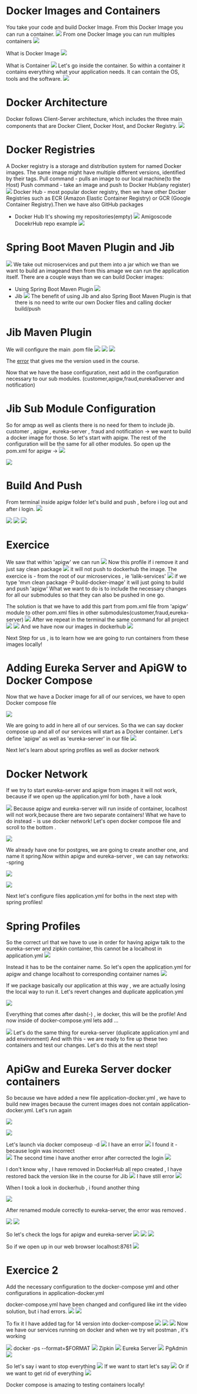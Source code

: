 # Docker Images and Containers
You take your code and build Docker Image.
From this Docker Image you can run a container. 
![](img/docker-images-and-containers.jpeg)
From  one Docker Image you can run multiples containers
![](img/docker-images-and-containers-2.jpeg)

What is Docker Image
![](img/docker-images.jpeg)

What is Container
![](img/container.jpeg)
Let's go inside the container.
So within a container it contains everything what your application needs.
It can contain the OS, tools and the software.
![](img/containers-2.jpeg)

# Docker Architecture
  Docker follows Client-Server architecture, which includes the three main components that are Docker Client,
  Docker Host, and Docker Registry.
![](img/docker-architecture.jpeg)

# Docker Registries
  A Docker registry is a storage and distribution system for named Docker images. 
The same image might have multiple different versions, identified by their tags.
Pull command - pulls an image to our local machine(to the Host)
Push command - take an image and push to Docker Hub(any register) 
![](img/docker-registries.jpeg)
Docker Hub - most popular docker registry, then we have other Docker Registries such as ECR 
(Amazon Elastic Container Registry) or GCR (Google Container Registry).Then we have also GitHub packages

- Docker Hub
It's showing my repositories(empty)
![](img/docker-hub-repo.png)
Amigoscode DocekrHub repo example
![](img/amigoscode-dockerhub-repo.jpeg)

# Spring Boot Maven Plugin and Jib
![](img/service-jar-image.png)
We take out microservices and put them into a jar which we than we want to build 
an imageand then from this amage we can run the application itself.
There are a couple ways than we can build Docker images:
- Using Spring Boot Maven Plugin
![](img/packaging-oci-images.png)
- Jib
![](img/jib.png)
The benefit of using Jib and also Spring Boot Maven Plugin is that there
is no need to write our own Docker files and calling docker build/push

# Jib Maven Plugin
We will configure the main .pom file
![](img/jib-maven-plug-config.png)
![](img/jib-maven-plugin-config-2.png)
![](img/jib-maven-plugin-config-3.png)

The [error](https://github.com/amigoscode/microservices/issues/12) that gives me the version used in the course. 

Now that we have the base configuration, next add in the configuration necessary to our sub modules.
(customer,apigw,fraud,eureka0server and notification)

# Jib Sub Module Configuration 

So for amqp as well as clients there is no need for them to include jib.
customer , apigw , eureka-server , fraud and notification -> we want to build a docker image for those.
So let's start with apigw. 
The rest of the configuration will be the same for all other modules.
So open up the pom.xml for apigw -> 
![](img/apigw-pom.png)

![](img/apigw-pom-profiles.png)

# Build And Push
From terminal inside apigw folder let's build and push , before i log out and after i login.
![](img/terminal-build-push.png)

![](img/build-success.png)
![](img/docker-hub-apigw-1.png)
![](img/docker-hub-apigw-2.png)

# Exercice
We saw that within 'apigw' we can run 
![](img/command-1.png)
Now this profile if i remove it and just say clean package 
![](img/command-2.png)
it will not push to dockerhub the image.
The exercice is - from the root of our microservices , ie 'lalik-services'
![](img/terminal.png)
if we type 'mvn clean package -P build-docker-image' it will just
going to build and push 'apigw'
What we want to do is to include the necessary changes for all our submodules
so that they can also be pushed in one go.

The solution is that we have to add this part from pom.xml file from 'apigw' module 
to other pom.xml files in other submodules(customer,fraud,eureka-server)
![](img/pom-profiles-build-section.png)
After we repeat in the terminal the same command for all project 
![](img/mvn-clean-package-profile-all.png)
![](img/mvn-clean-package-profile-all-2.png)
And we have now our images in dockerhub
![](img/dockerhub-our-microservices.png)

Next Step for us , is to learn how we are going to run containers from these images locally!

# Adding Eureka Server and ApiGW to Docker Compose

Now that we have a Docker image for all of our services, 
we have to open Docker compose file

![](img/docker-compose-1.png)

We are going to add in here all of our services.
So tha we can say docker compose up and all of our services will start as a 
Docker container.
Let's define 'apigw' as well as 'eureka-server' in our file
![](img/docker-compose-2.png)

Next let's learn about spring profiles as well as docker network

# Docker Network
If we try to start eureka-server and apigw  from images it will not work,
because if we open up the application.yml for both , have a look 

![](img/app-yaml-apigw.png)
Because apigw and eureka-server will run inside of container, 
localhost will not work,because there are two separate containers!
What we have to do instead - is use docker network!
Let's open docker compose file and scroll to the bottom .

![](img/docker-compose-network-1.png)

We already have one for postgres, we are going to create another one, 
and name it spring.Now within apigw and eureka-server ,  we can say
networks: -spring

![](img/docker-compose-network-2.png)

![](img/docker-compose-network-3.png)

Next let's configure files application.yml for boths in the next step with spring profiles!

# Spring Profiles

So the correct url that we have to use in order for having apigw talk to the 
eureka-server and zipkin container, this cannot be a localhost in application.yml
![](img/app-yaml-apigw.png)

Instead it has to be the container name.
So let's open the application.yml for apigw
and change localhost to corresponding container names
![](img/application-yml-apigw.png)

If we package basically  our application at this way , we are actually
losing the local way to run it. Let's revert changes and duplicate 
application.yml  

![](img/application-yml-duplicate-2.png)

Everything that comes after dash(-) , ie docker, this will be the profile!
And now inside of docker-compose.yml lets add ...

![](img/docker-compose-env.png)
Let's do the same thing for eureka-server (duplicate application.yml and add environment)
And with this - we are ready to fire up these two containers and test our changes.
Let's do this at the next step!

# ApiGw and Eureka Server docker containers

So because we have added a new file application-docker.yml , we have to build new images because
the current images does not contain application-docker.yml.
Let's run again 

![](img/command-1.png)

![](img/build-and-push-success-1.png)

Let's launch via docker composeup -d
![](img/docker-compose-command.png)
I have an error
![](img/error-after-docker-compose-command.png)
I found it - because login was incorrect  
![](img/error-docker-compose-1.png)
The second time i have another error after corrected the login
![](img/error-docker-compose-2.png)

I don't know why , I have removed in DockerHub all repo created , 
I have restored back the version like in the course for Jib
![](img/jib-version-back.png)
I have still error
![](img/error-docker-compose-3.png)

When I took a look in dockerhub , i found another thing

![](img/eureka-sever-mistake-1.png)

After renamed module correctly to eureka-server, the error was removed .

![](img/docker-compose-up-success.png)
![](img/docker-compose-up-success-2.png)

So let's check the logs for apigw and eureka-server
![](img/docker-logs-apigw.png)
![](img/docker-logs-apigw-2.png)
![](img/docker-logs-apigw-3.png)

So if we open up in our web browser localhost:8761
![](img/call-eureka-browser.png)

# Exercice 2
Add the necessary configuration to the docker-compose yml  and other configurations
in application-docker.yml 

docker-compose.yml have been changed and configured like int the video solution, but i 
had errors.
![](img/docker-compose-logs-1.png)
![](img/docker-compose-logs-2.png)

To fix it I have added tag for 14 version into docker-compose
![](img/postgres-tag-14-1.png)
![](img/docker-compose-logs-3.png)
![](img/docker-compose-logs-4.png)
Now we have our services running on docker and when we try wit postman , it's working

![](img/postman-success-docker.png)
docker -ps --format=$FORMAT
![](img/docker-ps-format.png)
Zipkin
![](img/zipkin-success.png)
Eureka Server 
![](img/eureka-server-success.png)
PgAdmin
![](img/pgadmin-notification.png)

So let's say i want to stop everything 
![](img/docker-compose-stop.png)
If we want to start let's say 
![](img/docker-compose-start.png)
Or if we want to get rid of everything 
![](img/docker-compose-down.png)

Docker compose is amazing to testing containers locally!

